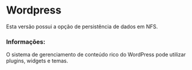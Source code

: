 # Wordpress

Esta versão possui a opção de persistência de dados em NFS.

### Informações:

O sistema de gerenciamento de conteúdo rico do WordPress pode utilizar plugins, widgets e temas.

